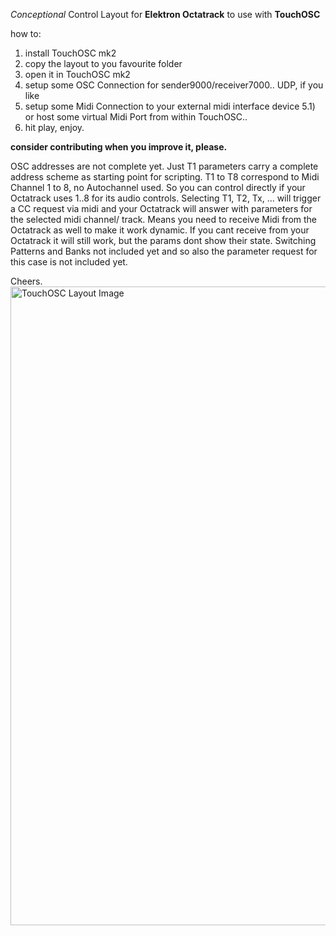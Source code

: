 *Conceptional* Control Layout for **Elektron Octatrack** to use with **TouchOSC**

how to:

1) install TouchOSC mk2
2) copy the layout to you favourite folder
3) open it in TouchOSC mk2
4) setup some OSC Connection for sender9000/receiver7000.. UDP, if you like
5) setup some Midi Connection to your external midi interface device
5.1) or host some virtual Midi Port from within TouchOSC..
6) hit play, enjoy.

**consider contributing when you improve it, please.**

OSC addresses are not complete yet. 
Just T1 parameters carry a complete address scheme as starting point for scripting.
T1 to T8 correspond to Midi Channel 1 to 8, no Autochannel used. 
So you can control directly if your Octatrack uses 1..8 for its audio controls.
Selecting T1, T2, Tx, ... will trigger a CC request via midi
and your Octatrack will answer with parameters for the selected midi channel/ track.
Means you need to receive Midi from the Octatrack as well to make it work dynamic.
If you cant receive from your Octatrack it will still work, but the params dont show their state.
Switching Patterns and Banks not included yet and so also the parameter request for this case is not included yet.

Cheers.
<img width="1022" alt="TouchOSC Layout Image" src="https://user-images.githubusercontent.com/1221499/146667280-d28bc923-7282-4fe3-8be6-5a8f9f23b8f7.png">

